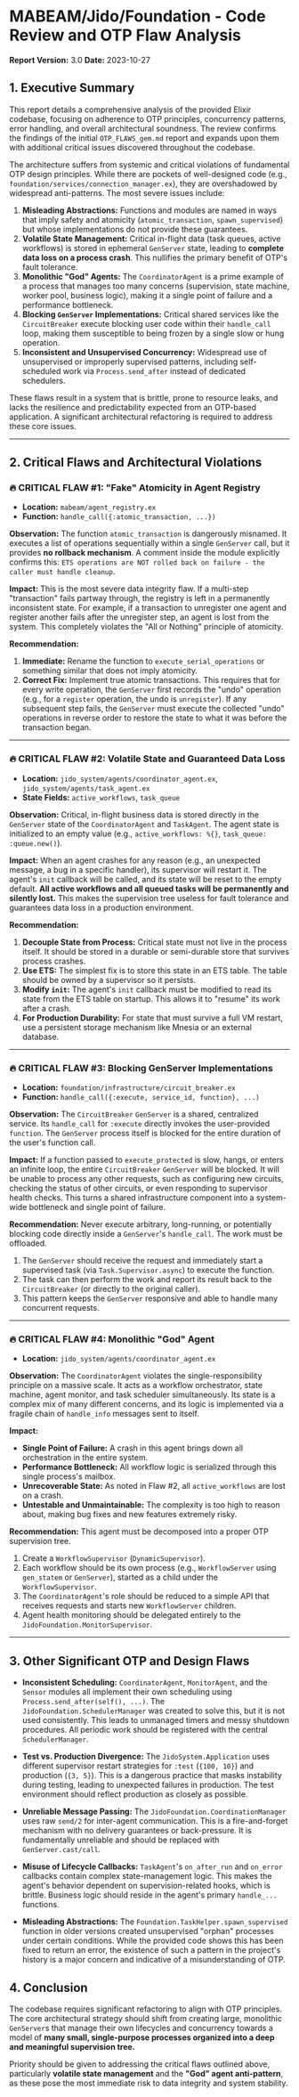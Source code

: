 # MABEAM/Jido/Foundation - Code Review and OTP Flaw Analysis

**Report Version:** 3.0
**Date:** 2023-10-27

## 1. Executive Summary

This report details a comprehensive analysis of the provided Elixir codebase, focusing on adherence to OTP principles, concurrency patterns, error handling, and overall architectural soundness. The review confirms the findings of the initial `OTP_FLAWS_gem.md` report and expands upon them with additional critical issues discovered throughout the codebase.

The architecture suffers from systemic and critical violations of fundamental OTP design principles. While there are pockets of well-designed code (e.g., `foundation/services/connection_manager.ex`), they are overshadowed by widespread anti-patterns. The most severe issues include:

1.  **Misleading Abstractions:** Functions and modules are named in ways that imply safety and atomicity (`atomic_transaction`, `spawn_supervised`) but whose implementations do not provide these guarantees.
2.  **Volatile State Management:** Critical in-flight data (task queues, active workflows) is stored in ephemeral `GenServer` state, leading to **complete data loss on a process crash**. This nullifies the primary benefit of OTP's fault tolerance.
3.  **Monolithic "God" Agents:** The `CoordinatorAgent` is a prime example of a process that manages too many concerns (supervision, state machine, worker pool, business logic), making it a single point of failure and a performance bottleneck.
4.  **Blocking `GenServer` Implementations:** Critical shared services like the `CircuitBreaker` execute blocking user code within their `handle_call` loop, making them susceptible to being frozen by a single slow or hung operation.
5.  **Inconsistent and Unsupervised Concurrency:** Widespread use of unsupervised or improperly supervised patterns, including self-scheduled work via `Process.send_after` instead of dedicated schedulers.

These flaws result in a system that is brittle, prone to resource leaks, and lacks the resilience and predictability expected from an OTP-based application. A significant architectural refactoring is required to address these core issues.

---

## 2. Critical Flaws and Architectural Violations

### 🔥 CRITICAL FLAW #1: "Fake" Atomicity in Agent Registry

-   **Location:** `mabeam/agent_registry.ex`
-   **Function:** `handle_call({:atomic_transaction, ...})`

**Observation:**
The function `atomic_transaction` is dangerously misnamed. It executes a list of operations sequentially within a single `GenServer` call, but it provides **no rollback mechanism**. A comment inside the module explicitly confirms this: `ETS operations are NOT rolled back on failure - the caller must handle cleanup`.

**Impact:**
This is the most severe data integrity flaw. If a multi-step "transaction" fails partway through, the registry is left in a permanently inconsistent state. For example, if a transaction to unregister one agent and register another fails after the unregister step, an agent is lost from the system. This completely violates the "All or Nothing" principle of atomicity.

**Recommendation:**
1.  **Immediate:** Rename the function to `execute_serial_operations` or something similar that does not imply atomicity.
2.  **Correct Fix:** Implement true atomic transactions. This requires that for every write operation, the `GenServer` first records the "undo" operation (e.g., for a `register` operation, the undo is `unregister`). If any subsequent step fails, the `GenServer` must execute the collected "undo" operations in reverse order to restore the state to what it was before the transaction began.

---

### 🔥 CRITICAL FLAW #2: Volatile State and Guaranteed Data Loss

-   **Location:** `jido_system/agents/coordinator_agent.ex`, `jido_system/agents/task_agent.ex`
-   **State Fields:** `active_workflows`, `task_queue`

**Observation:**
Critical, in-flight business data is stored directly in the `GenServer` state of the `CoordinatorAgent` and `TaskAgent`. The agent state is initialized to an empty value (e.g., `active_workflows: %{}`, `task_queue: :queue.new()`).

**Impact:**
When an agent crashes for any reason (e.g., an unexpected message, a bug in a specific handler), its supervisor will restart it. The agent's `init` callback will be called, and its state will be reset to the empty default. **All active workflows and all queued tasks will be permanently and silently lost.** This makes the supervision tree useless for fault tolerance and guarantees data loss in a production environment.

**Recommendation:**
1.  **Decouple State from Process:** Critical state must not live in the process itself. It should be stored in a durable or semi-durable store that survives process crashes.
2.  **Use ETS:** The simplest fix is to store this state in an ETS table. The table should be owned by a supervisor so it persists.
3.  **Modify `init`:** The agent's `init` callback must be modified to read its state from the ETS table on startup. This allows it to "resume" its work after a crash.
4.  **For Production Durability:** For state that must survive a full VM restart, use a persistent storage mechanism like Mnesia or an external database.

---

### 🔥 CRITICAL FLAW #3: Blocking GenServer Implementations

-   **Location:** `foundation/infrastructure/circuit_breaker.ex`
-   **Function:** `handle_call({:execute, service_id, function}, ...)`

**Observation:**
The `CircuitBreaker` `GenServer` is a shared, centralized service. Its `handle_call` for `:execute` directly invokes the user-provided `function`. The `GenServer` process itself is blocked for the entire duration of the user's function call.

**Impact:**
If a function passed to `execute_protected` is slow, hangs, or enters an infinite loop, the entire `CircuitBreaker` `GenServer` will be blocked. It will be unable to process any other requests, such as configuring new circuits, checking the status of other circuits, or even responding to supervisor health checks. This turns a shared infrastructure component into a system-wide bottleneck and single point of failure.

**Recommendation:**
Never execute arbitrary, long-running, or potentially blocking code directly inside a `GenServer`'s `handle_call`. The work must be offloaded.
1.  The `GenServer` should receive the request and immediately start a supervised task (via `Task.Supervisor.async`) to execute the function.
2.  The task can then perform the work and report its result back to the `CircuitBreaker` (or directly to the original caller).
3.  This pattern keeps the `GenServer` responsive and able to handle many concurrent requests.

---

### 🔥 CRITICAL FLAW #4: Monolithic "God" Agent

-   **Location:** `jido_system/agents/coordinator_agent.ex`

**Observation:**
The `CoordinatorAgent` violates the single-responsibility principle on a massive scale. It acts as a workflow orchestrator, state machine, agent monitor, and task scheduler simultaneously. Its state is a complex mix of many different concerns, and its logic is implemented via a fragile chain of `handle_info` messages sent to itself.

**Impact:**
*   **Single Point of Failure:** A crash in this agent brings down all orchestration in the entire system.
*   **Performance Bottleneck:** All workflow logic is serialized through this single process's mailbox.
*   **Unrecoverable State:** As noted in Flaw #2, all `active_workflows` are lost on a crash.
*   **Untestable and Unmaintainable:** The complexity is too high to reason about, making bug fixes and new features extremely risky.

**Recommendation:**
This agent must be decomposed into a proper OTP supervision tree.
1.  Create a `WorkflowSupervisor` (`DynamicSupervisor`).
2.  Each workflow should be its own process (e.g., `WorkflowServer` using `gen_statem` or `GenServer`), started as a child under the `WorkflowSupervisor`.
3.  The `CoordinatorAgent`'s role should be reduced to a simple API that receives requests and starts new `WorkflowServer` children.
4.  Agent health monitoring should be delegated entirely to the `JidoFoundation.MonitorSupervisor`.

---

## 3. Other Significant OTP and Design Flaws

-   **Inconsistent Scheduling:** `CoordinatorAgent`, `MonitorAgent`, and the `Sensor` modules all implement their own scheduling using `Process.send_after(self(), ...)`. The `JidoFoundation.SchedulerManager` was created to solve this, but it is not used consistently. This leads to unmanaged timers and messy shutdown procedures. All periodic work should be registered with the central `SchedulerManager`.

-   **Test vs. Production Divergence:** The `JidoSystem.Application` uses different supervisor restart strategies for `:test` (`{100, 10}`) and production (`{3, 5}`). This is a dangerous practice that masks instability during testing, leading to unexpected failures in production. The test environment should reflect production as closely as possible.

-   **Unreliable Message Passing:** The `JidoFoundation.CoordinationManager` uses raw `send/2` for inter-agent communication. This is a fire-and-forget mechanism with no delivery guarantees or back-pressure. It is fundamentally unreliable and should be replaced with `GenServer.cast/call`.

-   **Misuse of Lifecycle Callbacks:** `TaskAgent`'s `on_after_run` and `on_error` callbacks contain complex state-management logic. This makes the agent's behavior dependent on supervision-related hooks, which is brittle. Business logic should reside in the agent's primary `handle_...` functions.

-   **Misleading Abstractions:** The `Foundation.TaskHelper.spawn_supervised` function in older versions created unsupervised "orphan" processes under certain conditions. While the provided code shows this has been fixed to return an error, the existence of such a pattern in the project's history is a major concern and indicative of a misunderstanding of OTP.

## 4. Conclusion

The codebase requires significant refactoring to align with OTP principles. The core architectural strategy should shift from creating large, monolithic `GenServer`s that manage their own lifecycles and concurrency towards a model of **many small, single-purpose processes organized into a deep and meaningful supervision tree.**

Priority should be given to addressing the critical flaws outlined above, particularly **volatile state management** and the **"God" agent anti-pattern**, as these pose the most immediate risk to data integrity and system stability.
